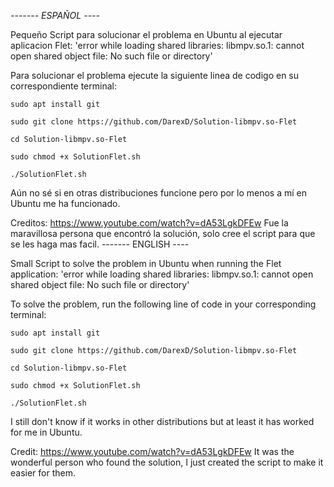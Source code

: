 *------- ESPAÑOL ----*

Pequeño Script para solucionar el problema en Ubuntu al ejecutar aplicacion Flet: 'error while loading shared libraries: libmpv.so.1: cannot open shared object file: No such file or directory' 

Para solucionar el problema ejecute la siguiente linea de codigo en su correspondiente terminal:

```
sudo apt install git

sudo git clone https://github.com/DarexD/Solution-libmpv.so-Flet

cd Solution-libmpv.so-Flet

sudo chmod +x SolutionFlet.sh

./SolutionFlet.sh
```


Aún no sé si en otras distribuciones funcione pero por lo menos a mí en Ubuntu me ha funcionado.

Creditos: https://www.youtube.com/watch?v=dA53LgkDFEw
Fue la maravillosa persona que encontró la solución, solo cree el script para que se les haga mas facil. 
------- ENGLISH ----

Small Script to solve the problem in Ubuntu when running the Flet application: 'error while loading shared libraries: libmpv.so.1: cannot open shared object file: No such file or directory'

To solve the problem, run the following line of code in your corresponding terminal:
```
sudo apt install git

sudo git clone https://github.com/DarexD/Solution-libmpv.so-Flet

cd Solution-libmpv.so-Flet

sudo chmod +x SolutionFlet.sh

./SolutionFlet.sh
```
I still don't know if it works in other distributions but at least it has worked for me in Ubuntu.

Credit: https://www.youtube.com/watch?v=dA53LgkDFEw
It was the wonderful person who found the solution, I just created the script to make it easier for them.
